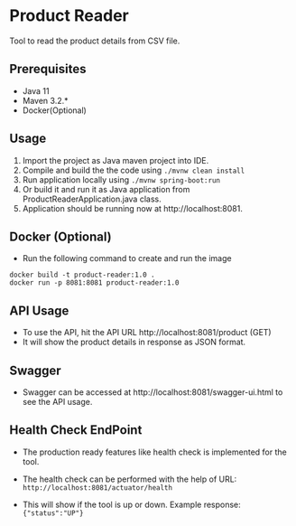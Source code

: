 # Product Reader

Tool to read the product details from CSV file.

## Prerequisites

* Java 11
* Maven 3.2.*
* Docker(Optional)

## Usage
1) Import the project as Java maven project into IDE.
3) Compile and build the the code using ```./mvnw clean install```
4) Run application locally using ```./mvnw spring-boot:run```
5) Or build it and run it as Java application from ProductReaderApplication.java class.
6) Application should be running now at http://localhost:8081.

## Docker (Optional)
* Run the following command to create and run the image
```
docker build -t product-reader:1.0 .
docker run -p 8081:8081 product-reader:1.0
```

## API Usage
* To use the API, hit the API URL http://localhost:8081/product (GET)
* It will show the product details in response as JSON format.

## Swagger
* Swagger can be accessed at http://localhost:8081/swagger-ui.html to see the API usage.

## Health Check EndPoint
* The production ready features like health check is implemented for the tool.
* The health check can be performed with the help of URL:
```http://localhost:8081/actuator/health```

* This will show if the tool is up or down. Example response:
```{"status":"UP"}```
